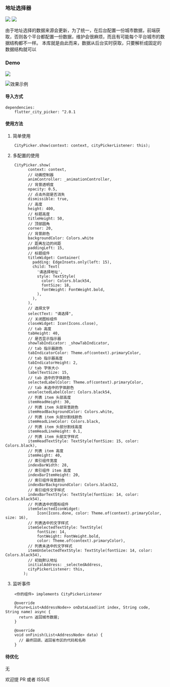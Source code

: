 ### 地址选择器

[![](https://img.shields.io/pub/v/flutter_city_picker.svg?color=blue)](https://pub.dev/packages/flutter_city_picker)
[![](https://img.shields.io/github/last-commit/wenchaosong/FlutterCityPicker?color=yellow)](https://github.com/wenchaosong/FlutterCityPicker)

由于地址选择的数据来源会更新，为了统一，在后台配置一份城市数据，前端获取，否则各个平台都配置一份数据，维护会很麻烦，而且有可能每个平台城市的数据结构都不一样。
本库就是由此而来，数据从后台实时获取，只要解析成固定的数据结构就可以

### Demo
[![](https://img.shields.io/badge/click_to_download_APK-FlutterCityPicker-ff69b4)](https://github.com/wenchaosong/FlutterCityPicker/releases/download/v2.0.0/app-release.apk)

![效果示例](https://img.alicdn.com/imgextra/i4/2315514881/O1CN01Y3VhZC1lvXyQ1bV6n_!!2315514881.gif)

#### 导入方式

```
dependencies:
    flutter_city_picker: ^2.0.1
```

#### 使用方法

1. 简单使用

```
    CityPicker.show(context: context, cityPickerListener: this);
```

2. 多配置的使用

```
    CityPicker.show(
          context: context,
          // 动画控制器
          animController: _animationController,
          // 背景透明度
          opacity: 0.5,
          // 点击外部是否消失
          dismissible: true,
          // 高度
          height: 400,
          // 标题高度
          titleHeight: 50,
          // 顶部圆角
          corner: 20,
          // 背景颜色
          backgroundColor: Colors.white
          // 距离左边的间距
          paddingLeft: 15,
          // 标题组件
          titleWidget: Container(
            padding: EdgeInsets.only(left: 15),
            child: Text(
              '请选择地址',
              style: TextStyle(
                color: Colors.black54,
                fontSize: 18,
                fontWeight: FontWeight.bold,
              ),
            ),
          ),
          // 选择文字
          selectText: "请选择",
          // 关闭图标组件
          closeWidget: Icon(Icons.close),
          // tab 高度
          tabHeight: 40,
          // 是否显示指示器
          showTabIndicator: _showTabIndicator,
          // tab 指示器颜色
          tabIndicatorColor: Theme.of(context).primaryColor,
          // tab 指示器高度
          tabIndicatorHeight: 2,
          // tab 字体大小
          labelTextSize: 15,
          // tab 选中的字体颜色
          selectedLabelColor: Theme.of(context).primaryColor,
          // tab 未选中的字体颜色
          unselectedLabelColor: Colors.black54,
          // 列表 item 头部高度
          itemHeadHeight: 30,
          // 列表 item 头部背景颜色
          itemHeadBackgroundColor: Colors.white,
          // 列表 item 头部分割线颜色
          itemHeadLineColor: Colors.black,
          // 列表 item 头部分割线高度
          itemHeadLineHeight: 0.1,
          // 列表 item 头部文字样式
          itemHeadTextStyle: TextStyle(fontSize: 15, color: Colors.black),
          // 列表 item 高度
          itemHeight: 40,
          // 索引组件宽度
          indexBarWidth: 28,
          // 索引组件 item 高度
          indexBarItemHeight: 20,
          // 索引组件背景颜色
          indexBarBackgroundColor: Colors.black12,
          // 索引组件文字样式
          indexBarTextStyle: TextStyle(fontSize: 14, color: Colors.black54),
          // 列表选中的图标组件
          itemSelectedIconWidget:
              Icon(Icons.done, color: Theme.of(context).primaryColor, size: 16),
          // 列表选中的文字样式
          itemSelectedTextStyle: TextStyle(
              fontSize: 14,
              fontWeight: FontWeight.bold,
              color: Theme.of(context).primaryColor),
          // 列表未选中的文字样式
          itemUnSelectedTextStyle: TextStyle(fontSize: 14, color: Colors.black54),
          // 初始默认地址
          initialAddress: _selectedAddress,
          cityPickerListener: this,
        );
```

3. 监听事件

```
    <你的组件> implements CityPickerListener

    @override
    Future<List<AddressNode>> onDataLoad(int index, String code, String name) async {
      return 返回城市数据;
    }

    @override
    void onFinish(List<AddressNode> data) {
      // 最终回调，返回省市区的代码和名称
    }
```

#### 待优化

无

欢迎提 PR 或者 ISSUE
